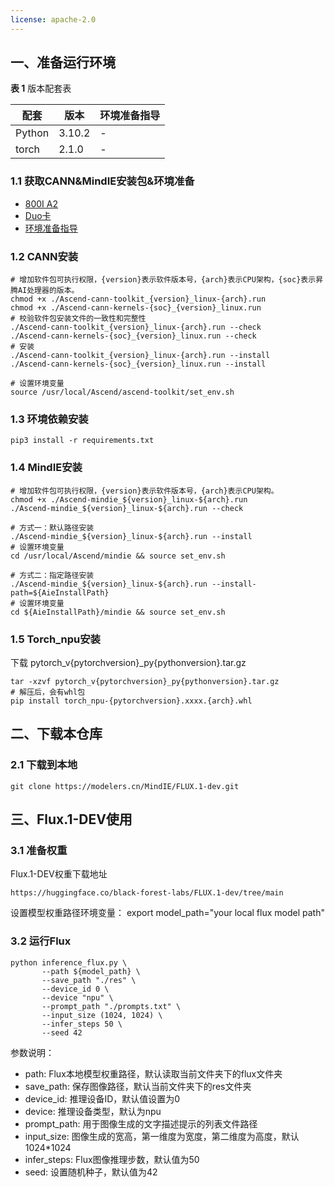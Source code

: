 ```yaml
---
license: apache-2.0
---
```

## 一、准备运行环境

  **表 1**  版本配套表

  | 配套  | 版本 | 环境准备指导 |
  | ----- | ----- |-----|
  | Python | 3.10.2 | - |
  | torch | 2.1.0 | - |

### 1.1 获取CANN&MindIE安装包&环境准备
- [800I A2](https://www.hiascend.com/developer/download/community/result?module=pt+ie+cann&product=4&model=32)
- [Duo卡](https://www.hiascend.com/developer/download/community/result?module=pt+ie+cann&product=2&model=17)
- [环境准备指导](https://www.hiascend.com/document/detail/zh/CANNCommunityEdition/80RC2alpha002/softwareinst/instg/instg_0001.html)

### 1.2 CANN安装
```shell
# 增加软件包可执行权限，{version}表示软件版本号，{arch}表示CPU架构，{soc}表示昇腾AI处理器的版本。
chmod +x ./Ascend-cann-toolkit_{version}_linux-{arch}.run
chmod +x ./Ascend-cann-kernels-{soc}_{version}_linux.run
# 校验软件包安装文件的一致性和完整性
./Ascend-cann-toolkit_{version}_linux-{arch}.run --check
./Ascend-cann-kernels-{soc}_{version}_linux.run --check
# 安装
./Ascend-cann-toolkit_{version}_linux-{arch}.run --install
./Ascend-cann-kernels-{soc}_{version}_linux.run --install

# 设置环境变量
source /usr/local/Ascend/ascend-toolkit/set_env.sh
```

### 1.3 环境依赖安装
```shell
pip3 install -r requirements.txt
```

### 1.4 MindIE安装
```shell
# 增加软件包可执行权限，{version}表示软件版本号，{arch}表示CPU架构。
chmod +x ./Ascend-mindie_${version}_linux-${arch}.run
./Ascend-mindie_${version}_linux-${arch}.run --check

# 方式一：默认路径安装
./Ascend-mindie_${version}_linux-${arch}.run --install
# 设置环境变量
cd /usr/local/Ascend/mindie && source set_env.sh

# 方式二：指定路径安装
./Ascend-mindie_${version}_linux-${arch}.run --install-path=${AieInstallPath}
# 设置环境变量
cd ${AieInstallPath}/mindie && source set_env.sh
```

### 1.5 Torch_npu安装
下载 pytorch_v{pytorchversion}_py{pythonversion}.tar.gz
```shell
tar -xzvf pytorch_v{pytorchversion}_py{pythonversion}.tar.gz
# 解压后，会有whl包
pip install torch_npu-{pytorchversion}.xxxx.{arch}.whl
```
## 二、下载本仓库

### 2.1 下载到本地
```shell
git clone https://modelers.cn/MindIE/FLUX.1-dev.git
```
## 三、Flux.1-DEV使用

### 3.1 准备权重
Flux.1-DEV权重下载地址
```shell
https://huggingface.co/black-forest-labs/FLUX.1-dev/tree/main
```
设置模型权重路径环境变量：
export model_path="your local flux model path"
### 3.2 运行Flux
```shell
python inference_flux.py \
       --path ${model_path} \
       --save_path "./res" \
       --device_id 0 \
       --device "npu" \
       --prompt_path "./prompts.txt" \
       --input_size (1024, 1024) \
       --infer_steps 50 \
       --seed 42
```
参数说明：
- path: Flux本地模型权重路径，默认读取当前文件夹下的flux文件夹
- save_path: 保存图像路径，默认当前文件夹下的res文件夹
- device_id: 推理设备ID，默认值设置为0
- device: 推理设备类型，默认为npu
- prompt_path: 用于图像生成的文字描述提示的列表文件路径
- input_size: 图像生成的宽高，第一维度为宽度，第二维度为高度，默认1024*1024
- infer_steps: Flux图像推理步数，默认值为50
- seed: 设置随机种子，默认值为42